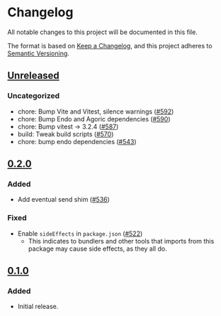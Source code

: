 # Changelog

All notable changes to this project will be documented in this file.

The format is based on [Keep a Changelog](https://keepachangelog.com/en/1.0.0/),
and this project adheres to [Semantic Versioning](https://semver.org/spec/v2.0.0.html).

## [Unreleased]

### Uncategorized

- chore: Bump Vite and Vitest, silence warnings ([#592](https://github.com/MetaMask/ocap-kernel/pull/592))
- chore: Bump Endo and Agoric dependencies ([#590](https://github.com/MetaMask/ocap-kernel/pull/590))
- chore: Bump vitest -> 3.2.4 ([#587](https://github.com/MetaMask/ocap-kernel/pull/587))
- build: Tweak build scripts ([#570](https://github.com/MetaMask/ocap-kernel/pull/570))
- chore: bump endo dependencies ([#543](https://github.com/MetaMask/ocap-kernel/pull/543))

## [0.2.0]

### Added

- Add eventual send shim ([#536](https://github.com/MetaMask/ocap-kernel/pull/536))

### Fixed

- Enable `sideEffects` in `package.json` ([#522](https://github.com/MetaMask/ocap-kernel/pull/522))
  - This indicates to bundlers and other tools that imports from this package may cause side effects, as they all do.

## [0.1.0]

### Added

- Initial release.

[Unreleased]: https://github.com/MetaMask/ocap-kernel/compare/@metamask/kernel-shims@0.2.0...HEAD
[0.2.0]: https://github.com/MetaMask/ocap-kernel/compare/@metamask/kernel-shims@0.1.0...@metamask/kernel-shims@0.2.0
[0.1.0]: https://github.com/MetaMask/ocap-kernel/releases/tag/@metamask/kernel-shims@0.1.0
